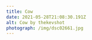 ```yaml
---
title: Cow
date: 2021-05-28T21:08:30.191Z
alt: Cow by thekevshot
photograph: /img/dsc02661.jpg
---
```

